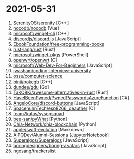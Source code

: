 # 2021-05-31

1. [SerenityOS/serenity](https://github.com/SerenityOS/serenity "The Serenity Operating System 🐞") [C++]
2. [nocodb/nocodb](https://github.com/nocodb/nocodb "🔥 🔥 The Open Source Airtable alternative") [Vue]
3. [microsoft/winget-cli](https://github.com/microsoft/winget-cli "Windows Package Manager CLI (aka winget)") [C++]
4. [discordjs/discord.js](https://github.com/discordjs/discord.js "A powerful JavaScript library for interacting with the Discord API") [JavaScript]
5. [EbookFoundation/free-programming-books](https://github.com/EbookFoundation/free-programming-books "📚 Freely available programming books") 
6. [rust-lang/rust](https://github.com/rust-lang/rust "Empowering everyone to build reliable and efficient software.") [Rust]
7. [microsoft/winget-pkgs](https://github.com/microsoft/winget-pkgs "The Microsoft community Windows Package Manager manifest repository") [PowerShell]
8. [openwrt/openwrt](https://github.com/openwrt/openwrt "This repository is a mirror of https://git.openwrt.org/openwrt/openwrt.git It is for reference only and is not active for check-ins or for reporting issues. We will continue to accept Pull Requests here. They will be merged via staging trees then into openwrt.git. All issues should be reported at: https://bugs.openwrt.org") [C]
9. [microsoft/Web-Dev-For-Beginners](https://github.com/microsoft/Web-Dev-For-Beginners "24 Lessons, 12 Weeks, Get Started as a Web Developer") [JavaScript]
10. [jwasham/coding-interview-university](https://github.com/jwasham/coding-interview-university "A complete computer science study plan to become a software engineer.") 
11. [ossu/computer-science](https://github.com/ossu/computer-science "🎓 Path to a free self-taught education in Computer Science!") 
12. [binji/pokegb](https://github.com/binji/pokegb "A gameboy emulator that only plays Pokemon Blue, in ~70 lines of c++.") [C++]
13. [dundee/gdu](https://github.com/dundee/gdu "Disk usage analyzer with console interface written in Go") [Go]
14. [TaKO8Ki/awesome-alternatives-in-rust](https://github.com/TaKO8Ki/awesome-alternatives-in-rust "A curated list of replacements for existing software written in Rust") [Rust]
15. [HaveIBeenPwned/PwnedPasswordsAzureFunction](https://github.com/HaveIBeenPwned/PwnedPasswordsAzureFunction "APIs for the k-anonymity Pwned Passwords implementation") [C#]
16. [AngeloCore/discord-buttons](https://github.com/AngeloCore/discord-buttons "A discord.js api for the discord buttons") [JavaScript]
17. [SpacehuhnTech/esp8266_deauther](https://github.com/SpacehuhnTech/esp8266_deauther "Affordable WiFi hacking platform for testing and learning") [C]
18. [team7katas/sysopsquad](https://github.com/team7katas/sysopsquad "The Sysops Squad Architectural Kata") 
19. [bee-san/pyWhat](https://github.com/bee-san/pyWhat "🐸 Identify anything. pyWhat easily lets you identify emails, IP addresses, and more. Feed it a .pcap file or some text and it'll tell you what it is! 🧙‍♀️") [Python]
20. [Chia-Network/chia-blockchain](https://github.com/Chia-Network/chia-blockchain "Chia blockchain python implementation (full node, farmer, harvester, timelord, and wallet)") [Python]
21. [apple/swift-evolution](https://github.com/apple/swift-evolution "This maintains proposals for changes and user-visible enhancements to the Swift Programming Language.") [Markdown]
22. [AIPQDev/Alumni-Sessions](https://github.com/AIPQDev/Alumni-Sessions "All ALumni Session Content") [JupyterNotebook]
23. [Superalgos/Superalgos](https://github.com/Superalgos/Superalgos "Free, open-source crypto trading bot, automated bitcoin / cryptocurrency trading software, algorithmic trading bots. Visually design your crypto trading bot, leveraging an integrated charting system, data-mining, backtesting, paper trading, and multi-server crypto bot deployments.") [JavaScript]
24. [boringdesigners/boring-avatars](https://github.com/boringdesigners/boring-avatars "Boring avatars is a tiny JavaScript React library that generates custom, SVG-based, round avatars from any username and color palette.") [JavaScript]
25. [ngosang/trackerslist](https://github.com/ngosang/trackerslist "Updated list of public BitTorrent trackers") 
